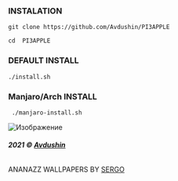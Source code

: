 ### INSTALATION 

` git clone https://github.com/Avdushin/PI3APPLE `
 
` cd  PI3APPLE `
 
### DEFAULT INSTALL 

` ./install.sh `

### Manjaro/Arch INSTALL 

` ./manjaro-install.sh`

![Изображение](https://cdn.discordapp.com/attachments/650681889308278785/898966115877810246/unknown.png)


###### **2021 © [Avdushin](https://github.com/Avdushin)**

ANANAZZ WALLPAPERS BY [SERGO](https://vk.com/s.sm1rn0f)
